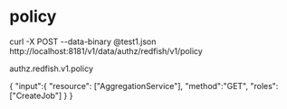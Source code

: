 # policy

curl -X POST --data-binary @test1.json http://localhost:8181/v1/data/authz/redfish/v1/policy

authz.redfish.v1.policy

{
    "input":{
      "resource": ["AggregationService"],
      "method":"GET",
      "roles": ["CreateJob"]
    }
}